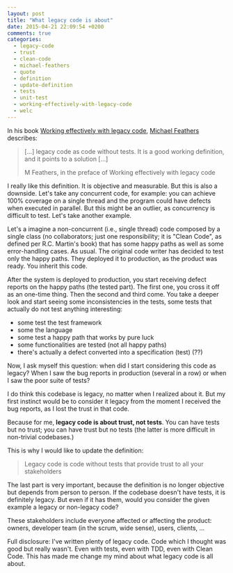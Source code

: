 ```yaml
---
layout: post
title: "What legacy code is about"
date: 2015-04-21 22:09:54 +0200
comments: true
categories: 
  - legacy-code
  - trust
  - clean-code
  - michael-feathers
  - quote
  - definition
  - update-definition
  - tests
  - unit-test
  - working-effectively-with-legacy-code
  - welc
---
```


In his book [Working effectively with legacy code][book], [Michael Feathers][mfeathers] describes:

> [...] legacy code as code without tests. It is a good working definition, and it points to a solution [...]
>
> M Feathers, in the preface of Working effectively with legacy code

I really like this definition. It is objective and measurable. But this is also a downside. Let's take any concurrent code, for example: you can achieve 100% coverage on a single thread and the program could have defects when executed in parallel. But this might be an outlier, as concurrency is difficult to test. Let's take another example.

Let's a imagine a non-concurrent (i.e., single thread) code composed by a single class (no collaborators; just one responsibility; it is "Clean Code", as defined per R.C. Martin's book) that has some happy paths as well as some error-handling cases. As usual. The original code writer has decided to test only the happy paths. They deployed it to production, as the product was ready. You inherit this code.

After the system is deployed to production, you start receiving defect reports on the happy paths (the tested part). The first one, you cross it off as an one-time thing. Then the second and third come. You take a deeper look and start seeing some inconsistencies in the tests, some tests that actually do not test anything interesting:

  * some test the test framework
  * some the language
  * some test a happy path that works by pure luck
  * some functionalities are tested (not all happy paths)
  * there's actually a defect converted into a specification (test) (??)

Now, I ask myself this question: when did I start considering this code as legacy? When I saw the bug reports in production (several in a row) or when I saw the poor suite of tests?

I do think this codebase is legacy, no matter when I realized about it. But my first instinct would be to consider it legacy from the moment I received the bug reports, as I lost the trust in that code.

Because for me, **legacy code is about trust, not tests**. You can have tests but no trust; you can have trust but no tests (the latter is more difficult in non-trivial codebases.)

This is why I would like to update the definition:

> Legacy code is code without tests that provide trust to all your stakeholders

The last part is very important, because the definition is no longer objective but depends from person to person. If the codebase doesn't have tests, it is definitely legacy. But even if it has them, would you consider the given example a legacy or non-legacy code?

These stakeholders include everyone affected or affecting the product: owners, developer team (in the scrum, wide sense), users, clients, ...

Full disclosure: I've written plenty of legacy code. Code which I thought was good but really wasn't. Even with tests, even with TDD, even with Clean Code. This has made me change my mind about what legacy code is all about.



[book]: http://www.amazon.com/Working-Effectively-Legacy-Michael-Feathers/dp/0131177052/ref=sr_1_1?ie=UTF8&qid=1429647115&sr=8-1&keywords=legacy+code+feathers
[mfeathers]: https://twitter.com/mfeathers

